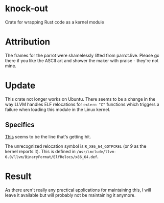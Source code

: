 # knock-out
Crate for wrapping Rust code as a kernel module

# Attribution
The frames for the parrot were shamelessly lifted from parrot.live. Please go there if you like
the ASCII art and shower the maker with praise - they're not mine.

# Update
This crate not longer works on Ubuntu. There seems to be a change in the way LLVM handles
ELF relocations for `extern "C"` functions which triggers a failure when loading this module
in the Linux kernel.

## Specifics
[This](https://github.com/torvalds/linux/blob/master/arch/x86/kernel/module.c#L211) seems to
be the line that's getting hit.

The unrecognized relocation symbol is `R_X86_64_GOTPCREL` (or 9 as the kernel reports it). This
is defined in `/usr/include/llvm-6.0/llvm/BinaryFormat/ElfRelocs/x86_64.def`.

# Result
As there aren't really any practical applications for maintaining this, I will leave it available but
will probably not be maintaining it anymore.
